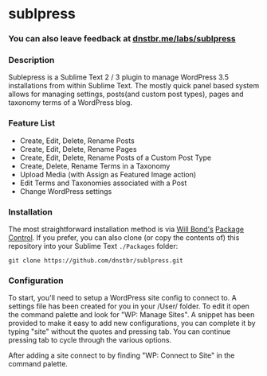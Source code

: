 sublpress
=========

### You can also leave feedback at [dnstbr.me/labs/sublpress](http://dnstbr.me/index.php/labs/sublpress)

### Description

Sublepress is a Sublime Text 2 / 3 plugin to manage WordPress 3.5 installations from within Sublime Text. The mostly quick panel based system allows for managing settings, posts(and custom post types), pages and taxonomy terms of a WordPress blog.

### Feature List
- Create, Edit, Delete, Rename Posts
- Create, Edit, Delete, Rename Pages
- Create, Edit, Delete, Rename Posts of a Custom Post Type
- Create, Delete, Rename Terms in a Taxonomy
- Upload Media (with Assign as Featured Image action)
- Edit Terms and Taxonomies associated with a Post
- Change WordPress settings

### Installation
The most straightforward installation method is via [Will Bond's](http://wbond.net/) [Package Control](http://wbond.net/sublime_packages/package_control/package_developers). If you prefer, you can also clone (or copy the contents of) this repository into your Sublime Text `./Packages` folder:

    git clone https://github.com/dnstbr/sublpress.git

### Configuration
To start, you'll need to setup a WordPress site config to connect to. A settings file has been created for you in your 
<sublime package dir>/User/ folder. To edit it open the command palette and look for "WP: Manage Sites". A snippet has
been provided to make it easy to add new configurations, you can complete it by typing "site" without the quotes 
and pressing tab. You can continue pressing tab to cycle through the various options.

After adding a site connect to by finding "WP: Connect to Site" in the command palette.